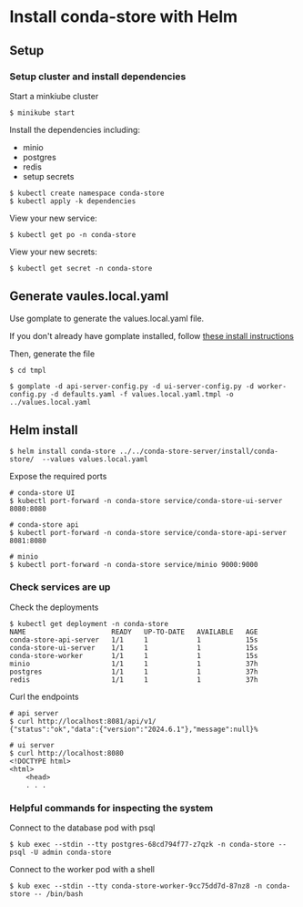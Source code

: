 # Install conda-store with Helm

## Setup

### Setup cluster and install dependencies

Start a minkiube cluster

```
$ minikube start
```

Install the dependencies including:
* minio
* postgres
* redis
* setup secrets

```
$ kubectl create namespace conda-store
$ kubectl apply -k dependencies
```

View your new service:
```
$ kubectl get po -n conda-store
```

View your new secrets:
```
$ kubectl get secret -n conda-store
```

## Generate vaules.local.yaml

Use gomplate to generate the values.local.yaml file. 

If you don't already have gomplate installed, follow [these install instructions](https://docs.gomplate.ca/installing/)

Then, generate the file

```
$ cd tmpl

$ gomplate -d api-server-config.py -d ui-server-config.py -d worker-config.py -d defaults.yaml -f values.local.yaml.tmpl -o ../values.local.yaml
```

## Helm install 

```
$ helm install conda-store ../../conda-store-server/install/conda-store/  --values values.local.yaml
```

Expose the required ports
```
# conda-store UI
$ kubectl port-forward -n conda-store service/conda-store-ui-server 8080:8080  

# conda-store api
$ kubectl port-forward -n conda-store service/conda-store-api-server 8081:8080  

# minio
$ kubectl port-forward -n conda-store service/minio 9000:9000
```

### Check services are up

Check the deployments
```
$ kubectl get deployment -n conda-store
NAME                     READY   UP-TO-DATE   AVAILABLE   AGE
conda-store-api-server   1/1     1            1           15s
conda-store-ui-server    1/1     1            1           15s
conda-store-worker       1/1     1            1           15s
minio                    1/1     1            1           37h
postgres                 1/1     1            1           37h
redis                    1/1     1            1           37h
```

Curl the endpoints
```
# api server
$ curl http://localhost:8081/api/v1/
{"status":"ok","data":{"version":"2024.6.1"},"message":null}%

# ui server
$ curl http://localhost:8080
<!DOCTYPE html>
<html>
    <head>
    . . .
```

### Helpful commands for inspecting the system

Connect to the database pod with psql
```
$ kub exec --stdin --tty postgres-68cd794f77-z7qzk -n conda-store -- psql -U admin conda-store  
```

Connect to the worker pod with a shell
```
$ kub exec --stdin --tty conda-store-worker-9cc75dd7d-87nz8 -n conda-store -- /bin/bash 
```
